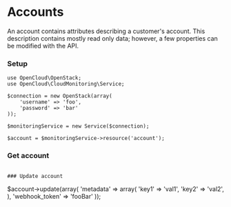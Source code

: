 # Accounts

An account contains attributes describing a customer's account. This description contains mostly read only data; however, a few properties can be modified with the API.

### Setup

```
use OpenCloud\OpenStack;
use OpenCloud\CloudMonitoring\Service;

$connection = new OpenStack(array(
	'username' => 'foo',
	'password' => 'bar'
));

$monitoringService = new Service($connection);

$account = $monitoringService->resource('account');
```

### Get account

```$account->get();

### Update account

```
$account->update(array(
	'metadata' 		=> array(
		'key1' => 'val1',
		'key2' => 'val2',
	),
	'webhook_token' => 'fooBar'
));
```
